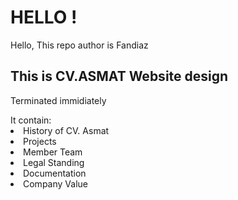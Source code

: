 # HELLO !
<HTML doctype!>
<html>
<head>
  <link rel="icon" href="">
  <link rel="stylesheet" href="">
 </head>
 <body>
  <p> Hello, This repo author is Fandiaz</p>
  <h2> This is CV.ASMAT Website design </h2>
  <p> Terminated immidiately</p>
   <ul<strong>It contain:</strong>
  <li>History of CV. Asmat</li>
  <li>Projects</li>
  <li>Member Team</li>
  <li>Legal Standing</li>
  <li>Documentation</li>
  <li>Company Value</li>
   

  </body>
 </html>
